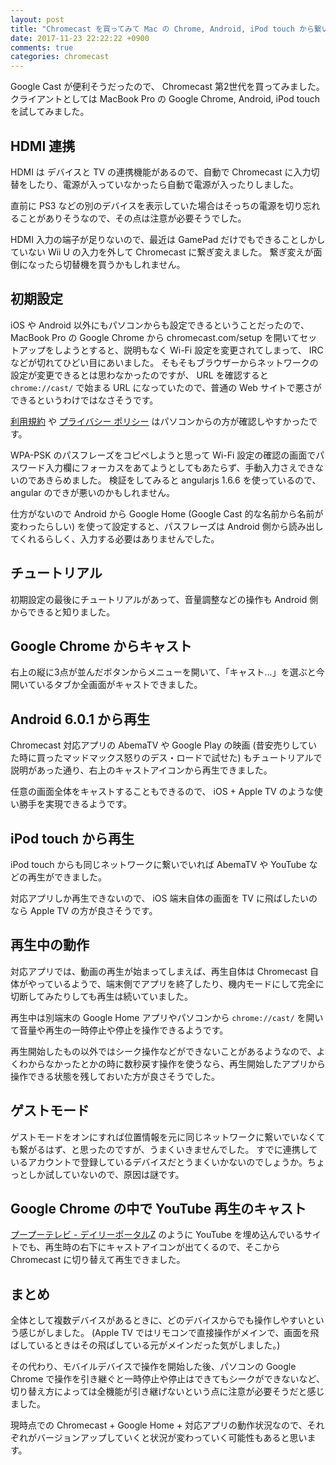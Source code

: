 ```yaml
---
layout: post
title: "Chromecast を買ってみて Mac の Chrome, Android, iPod touch から繋いでみた"
date: 2017-11-23 22:22:22 +0900
comments: true
categories: chromecast
---
```

Google Cast が便利そうだったので、 Chromecast 第2世代を買ってみました。
クライアントとしては MacBook Pro の Google Chrome, Android, iPod touch を試してみました。

<!--more-->

## HDMI 連携

HDMI は デバイスと TV の連携機能があるので、自動で Chromecast に入力切替をしたり、電源が入っていなかったら自動で電源が入ったりしました。

直前に PS3 などの別のデバイスを表示していた場合はそっちの電源を切り忘れることがありそうなので、その点は注意が必要そうでした。

HDMI 入力の端子が足りないので、最近は GamePad だけでもできることしかしていない Wii U の入力を外して Chromecast に繋ぎ変えました。
繋ぎ変えが面倒になったら切替機を買うかもしれません。

## 初期設定

iOS や Android 以外にもパソコンからも設定できるということだったので、 MacBook Pro の Google Chrome から chromecast.com/setup を開いてセットアップをしようとすると、説明もなく Wi-Fi 設定を変更されてしまって、 IRC などが切れてひどい目にあいました。
そもそもブラウザーからネットワークの設定が変更できるとは思わなかったのですが、 URL を確認すると `chrome://cast/` で始まる URL になっていたので、普通の Web サイトで悪さができるというわけではなさそうです。

[利用規約](https://www.google.com/intl/ja/policies/terms/) や [プライバシー ポリシー](https://www.google.com/intl/ja/policies/privacy/) はパソコンからの方が確認しやすかったです。

WPA-PSK のパスフレーズをコピペしようと思って Wi-Fi 設定の確認の画面でパスワード入力欄にフォーカスをあてようとしてもあたらず、手動入力さえできないのであきらめました。
検証をしてみると angularjs 1.6.6 を使っているので、 angular のできが悪いのかもしれません。

仕方がないので Android から Google Home (Google Cast 的な名前から名前が変わったらしい) を使って設定すると、パスフレーズは Android 側から読み出してくれるらしく、入力する必要はありませんでした。

## チュートリアル

初期設定の最後にチュートリアルがあって、音量調整などの操作も Android 側からできると知りました。

## Google Chrome からキャスト

右上の縦に3点が並んだボタンからメニューを開いて、「キャスト...」を選ぶと今開いているタブか全画面がキャストできました。

## Android 6.0.1 から再生

Chromecast 対応アプリの AbemaTV や Google Play の映画 (昔安売りしていた時に買ったマッドマックス怒りのデス・ロードで試せた) もチュートリアルで説明があった通り、右上のキャストアイコンから再生できました。

任意の画面全体をキャストすることもできるので、 iOS + Apple TV のような使い勝手を実現できるようです。

## iPod touch から再生

iPod touch からも同じネットワークに繋いでいれば AbemaTV や YouTube などの再生ができました。

対応アプリしか再生できないので、 iOS 端末自体の画面を TV に飛ばしたいのなら Apple TV の方が良さそうです。

## 再生中の動作

対応アプリでは、動画の再生が始まってしまえば、再生自体は Chromecast 自体がやっているようで、端末側でアプリを終了したり、機内モードにして完全に切断してみたりしても再生は続いていました。

再生中は別端末の Google Home アプリやパソコンから `chrome://cast/` を開いて音量や再生の一時停止や停止を操作できるようです。

再生開始したもの以外ではシーク操作などができないことがあるようなので、よくわからなかったとかの時に数秒戻す操作を使うなら、再生開始したアプリから操作できる状態を残しておいた方が良さそうでした。

## ゲストモード

ゲストモードをオンにすれば位置情報を元に同じネットワークに繋いでいなくても繋がるはず、と思ったのですが、うまくいきませんでした。
すでに連携しているアカウントで登録しているデバイスだとうまくいかないのでしょうか。ちょっとしか試していないので、原因は謎です。

## Google Chrome の中で YouTube 再生のキャスト

[プープーテレビ - デイリーポータルZ](http://portal.nifty.com/cs/dpztv/list/1.htm) のように YouTube を埋め込んでいるサイトでも、再生時の右下にキャストアイコンが出てくるので、そこから Chromecast に切り替えて再生できました。

## まとめ

全体として複数デバイスがあるときに、どのデバイスからでも操作しやすいという感じがしました。
(Apple TV ではリモコンで直接操作がメインで、画面を飛ばしているときはその飛ばしている元がメインだった気がしました。)

その代わり、モバイルデバイスで操作を開始した後、パソコンの Google Chrome で操作を引き継ぐと一時停止や停止はできてもシークができないなど、切り替え方によっては全機能が引き継げないという点に注意が必要そうだと感じました。

現時点での Chromecast + Google Home + 対応アプリの動作状況なので、それぞれがバージョンアップしていくと状況が変わっていく可能性もあると思います。
